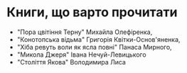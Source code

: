 # Книги, що варто прочитати
- "Пора цвітіння Терну" Михайла Олефіренка,
- "Конотопська відьма" Григорія Квітки-Основ'яненка,
- "Хіба ревуть воли як ясла повні" Панаса Мирного,
- "Микола Джеря" Івана Нечуй-Левицького
- "Століття Якова" Володимира Лиса
